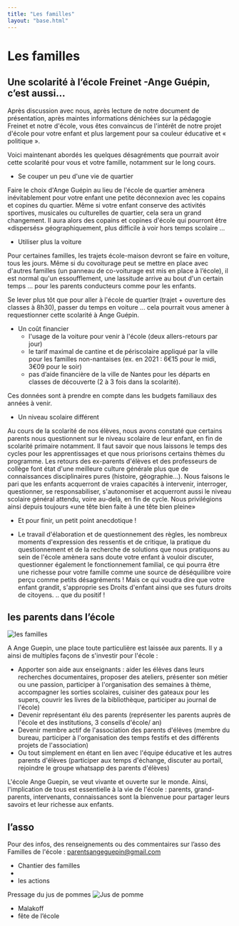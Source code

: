 ```yaml
---
title: "Les familles"
layout: "base.html"
---
```


# Les familles

## Une scolarité à l’école Freinet -Ange Guépin, c’est aussi...

Après discussion avec nous, après lecture de notre document de présentation, après maintes informations  dénichées sur la pédagogie Freinet et notre d'école, vous êtes convaincus de l'intérêt de notre projet d'école pour votre enfant et plus largement pour sa couleur éducative et « politique ».

Voici maintenant abordés les quelques désagréments que pourrait avoir cette scolarité pour vous et votre famille, notamment sur le long cours.

* Se couper un peu d'une vie de quartier

Faire le choix d'Ange Guépin au lieu de l'école de quartier amènera inévitablement pour votre enfant une  petite  déconnexion avec les copains et copines du quartier. Même si votre enfant conserve des activités sportives,  musicales ou culturelles de quartier, cela sera un grand changement. Il aura alors des copains et copines  d'école qui pourront être «dispersés» géographiquement, plus difficile à voir hors temps scolaire ...

* Utiliser plus la voiture

Pour certaines familles, les trajets école-maison devront se faire en voiture, tous les jours. Même si du covoiturage peut se mettre en place avec d'autres familles (un panneau de co-voiturage est mis en place à l’école), il est normal qu'un essoufflement, une lassitude arrive au bout d'un certain temps ... pour les parents conducteurs comme pour les enfants.

Se lever plus tôt que pour aller à l'école de quartier (trajet + ouverture des classes à 8h30), passer du temps en voiture ... cela pourrait vous amener à requestionner cette scolarité à Ange Guépin.

* Un coût financier
  * l'usage de la voiture pour venir à l'école (deux allers-retours par jour)
  * le tarif maximal de cantine et de périscolaire appliqué par la ville pour les familles non-nantaises (ex. en 2021 : 6€15 pour le midi, 3€09 pour le soir)
  * pas d’aide financière de la ville de Nantes pour les départs en classes de découverte (2 à 3 fois dans la scolarité).

Ces données sont à prendre en compte dans les budgets familiaux des années à venir.

* Un niveau scolaire différent

Au cours de la scolarité de nos élèves, nous avons constaté que certains parents nous questionnent sur le niveau scolaire de leur enfant, en fin de scolarité primaire notamment. Il faut savoir que nous laissons le temps des  cycles pour les apprentissages et que nous priorisons certains thèmes du programme. Les retours des ex-parents d'élèves et des professeurs de collège font état d'une meilleure culture générale plus que de connaissances disciplinaires pures (histoire,  géographie...). Nous faisons le pari que les enfants acquerront de vraies capacités à intervenir, interroger, questionner, se responsabiliser, s'autonomiser et acquerront aussi le niveau scolaire général attendu, voire au-delà, en fin de cycle. Nous privilégions ainsi depuis toujours «une tête bien faite à une tête bien pleine»

* Et pour finir, un petit point anecdotique !

* Le travail d'élaboration et de questionnement des règles, les nombreux moments d'expression des ressentis et de critique, la pratique du questionnement et de la recherche de solutions que nous pratiquons au sein de  l'école amènera sans doute votre enfant à vouloir discuter, questionner également le fonctionnement familial, ce qui pourra être une richesse pour votre famille comme une source de déséquilibre voire perçu comme petits désagréments ! Mais ce qui voudra dire que votre enfant grandit, s'approprie ses Droits d'enfant ainsi que ses futurs droits de citoyens. .. que du positif !

## les parents dans l’école

![les familles](/media/commentsimpliquer.png)

A Ange Guepin, une place toute particulière est laissée aux parents. Il y a ainsi de multiples façons de s'investir pour l'école :
* Apporter son aide aux enseignants : aider les élèves dans leurs recherches documentaires, proposer des ateliers, présenter son métier ou une passion,  participer à l'organisation des semaines à thème, accompagner les sorties scolaires, cuisiner des gateaux pour les supers, couvrir les livres de la bibliothèque, participer au journal de l'école)
* Devenir représentant élu des parents (représenter les parents auprès de l'école et des institutions, 3 conseils d'école/ an)
* Devenir membre actif de l'association des parents d'élèves (membre du bureau, participer à l'organisation des temps festifs et des différents projets de l'association)
* Ou tout simplement en étant en lien avec l'équipe éducative et les autres parents d'élèves (participer aux temps d'échange,  discuter au portail, rejoindre le groupe whatsapp des parents d'élèves)

L'école Ange Guepin, se veut vivante et ouverte sur le monde. Ainsi, l'implication de tous est essentielle à la vie de l'école : parents, grand-parents, intervenants, connaissances sont la bienvenue pour partager leurs savoirs et leur richesse aux enfants.
    
## l’asso

Pour des infos, des renseignements ou des commentaires sur l’asso des Familles de l'école : parentsangeguepin@gmail.com

* Chantier des familles
* 
* les actions

Pressage du jus de pommes
![Jus de pomme](jus-de-pomme.jpg)

* Malakoff
* fête de l’école
